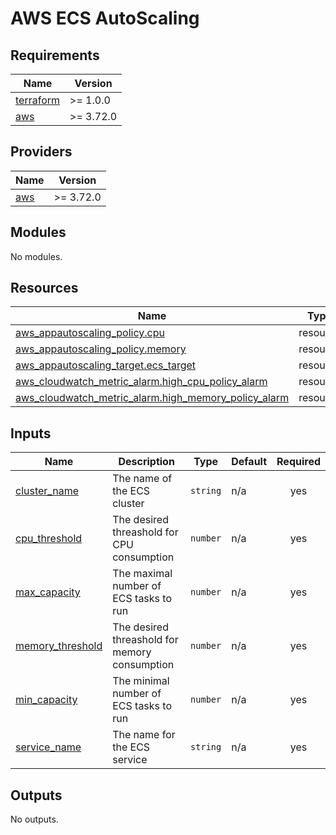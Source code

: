 # AWS ECS AutoScaling

<!-- BEGINNING OF PRE-COMMIT-TERRAFORM DOCS HOOK -->
## Requirements

| Name | Version |
|------|---------|
| <a name="requirement_terraform"></a> [terraform](#requirement\_terraform) | >= 1.0.0 |
| <a name="requirement_aws"></a> [aws](#requirement\_aws) | >= 3.72.0 |

## Providers

| Name | Version |
|------|---------|
| <a name="provider_aws"></a> [aws](#provider\_aws) | >= 3.72.0 |

## Modules

No modules.

## Resources

| Name | Type |
|------|------|
| [aws_appautoscaling_policy.cpu](https://registry.terraform.io/providers/hashicorp/aws/latest/docs/resources/appautoscaling_policy) | resource |
| [aws_appautoscaling_policy.memory](https://registry.terraform.io/providers/hashicorp/aws/latest/docs/resources/appautoscaling_policy) | resource |
| [aws_appautoscaling_target.ecs_target](https://registry.terraform.io/providers/hashicorp/aws/latest/docs/resources/appautoscaling_target) | resource |
| [aws_cloudwatch_metric_alarm.high_cpu_policy_alarm](https://registry.terraform.io/providers/hashicorp/aws/latest/docs/resources/cloudwatch_metric_alarm) | resource |
| [aws_cloudwatch_metric_alarm.high_memory_policy_alarm](https://registry.terraform.io/providers/hashicorp/aws/latest/docs/resources/cloudwatch_metric_alarm) | resource |

## Inputs

| Name | Description | Type | Default | Required |
|------|-------------|------|---------|:--------:|
| <a name="input_cluster_name"></a> [cluster\_name](#input\_cluster\_name) | The name of the ECS cluster | `string` | n/a | yes |
| <a name="input_cpu_threshold"></a> [cpu\_threshold](#input\_cpu\_threshold) | The desired threashold for CPU consumption | `number` | n/a | yes |
| <a name="input_max_capacity"></a> [max\_capacity](#input\_max\_capacity) | The maximal number of ECS tasks to run | `number` | n/a | yes |
| <a name="input_memory_threshold"></a> [memory\_threshold](#input\_memory\_threshold) | The desired threashold for memory consumption | `number` | n/a | yes |
| <a name="input_min_capacity"></a> [min\_capacity](#input\_min\_capacity) | The minimal number of ECS tasks to run | `number` | n/a | yes |
| <a name="input_service_name"></a> [service\_name](#input\_service\_name) | The name for the ECS service | `string` | n/a | yes |

## Outputs

No outputs.
<!-- END OF PRE-COMMIT-TERRAFORM DOCS HOOK -->
